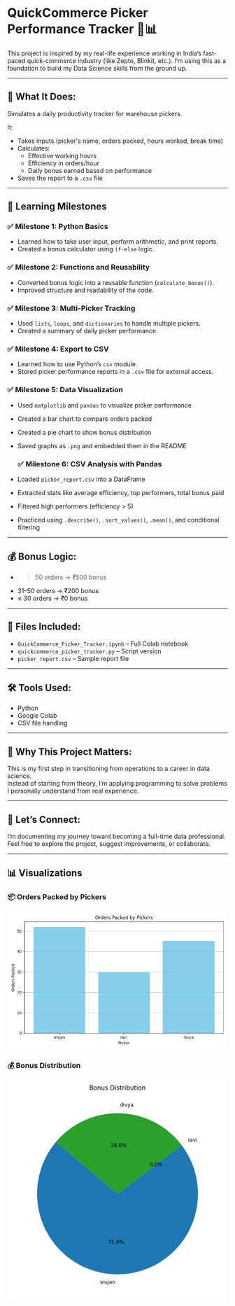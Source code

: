 # QuickCommerce Picker Performance Tracker 🛒📊

This project is inspired by my real-life experience working in India’s fast-paced quick-commerce industry (like Zepto, Blinkit, etc.). I’m using this as a foundation to build my Data Science skills from the ground up.

---

## 🔧 What It Does:
Simulates a daily productivity tracker for warehouse pickers.

It:
- Takes inputs (picker's name, orders packed, hours worked, break time)
- Calculates:
  - Effective working hours
  - Efficiency in orders/hour
  - Daily bonus earned based on performance
- Saves the report to a `.csv` file

---

## 🚀 Learning Milestones

### ✅ Milestone 1: Python Basics
- Learned how to take user input, perform arithmetic, and print reports.
- Created a bonus calculator using `if-else` logic.

### ✅ Milestone 2: Functions and Reusability
- Converted bonus logic into a reusable function (`calculate_bonus()`).
- Improved structure and readability of the code.

### ✅ Milestone 3: Multi-Picker Tracking
- Used `lists`, `loops`, and `dictionaries` to handle multiple pickers.
- Created a summary of daily picker performance.

### ✅ Milestone 4: Export to CSV
- Learned how to use Python’s `csv` module.
- Stored picker performance reports in a `.csv` file for external access.
  
### ✅ Milestone 5: Data Visualization
- Used `matplotlib` and `pandas` to visualize picker performance
- Created a bar chart to compare orders packed
- Created a pie chart to show bonus distribution
- Saved graphs as `.png` and embedded them in the README

  ### ✅ Milestone 6: CSV Analysis with Pandas
- Loaded `picker_report.csv` into a DataFrame
- Extracted stats like average efficiency, top performers, total bonus paid
- Filtered high performers (efficiency > 5)
- Practiced using `.describe()`, `.sort_values()`, `.mean()`, and conditional filtering



---

## 💰 Bonus Logic:
- > 50 orders → ₹500 bonus  
- 31–50 orders → ₹200 bonus  
- ≤ 30 orders → ₹0 bonus  

---

## 📂 Files Included:
- `QuickCommerce_Picker_Tracker.ipynb` – Full Colab notebook
- `quickcommerce_picker_tracker.py` – Script version
- `picker_report.csv` – Sample report file

---

## 🛠️ Tools Used:
- Python
- Google Colab
- CSV file handling

---

## 🙌 Why This Project Matters:
This is my first step in transitioning from operations to a career in data science.  
Instead of starting from theory, I’m applying programming to solve problems I personally understand from real experience.

---

## 🔗 Let’s Connect:
I’m documenting my journey toward becoming a full-time data professional.  
Feel free to explore the project, suggest improvements, or collaborate.

---

## 📊 Visualizations

### 📦 Orders Packed by Pickers
![Orders Bar Chart](orders_bar_chart.png)

### 💰 Bonus Distribution
![Bonus Pie Chart](bonus_pie_chart.png)


